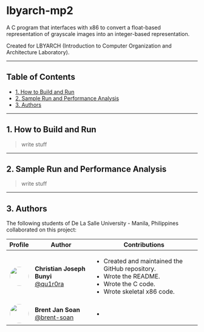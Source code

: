 # lbyarch-mp2 <!-- omit from toc -->

A C program that interfaces with x86 to convert a float-based representation of grayscale images into an integer-based representation.

Created for LBYARCH (Introduction to Computer Organization and Architecture Laboratory).

---

## Table of Contents <!-- omit from toc -->

- [1. How to Build and Run](#1-how-to-build-and-run)
- [2. Sample Run and Performance Analysis](#2-sample-run-and-performance-analysis)
- [3. Authors](#3-authors)

---

## 1. How to Build and Run

>write stuff

---

## 2. Sample Run and Performance Analysis

>write stuff

---

## 3. Authors

The following students of De La Salle University - Manila, Philippines collaborated on this project:

<table>
  <thead>
    <tr>
      <th>Profile</th>
      <th>Author</th>
      <th>Contributions</th>
    </tr>
  </thead>
  <tbody>
    <tr>
      <td align="center">
        <img src="https://github.com/qu1r0ra.png" width="50" height="50" style="border-radius: 50%;" />
      </td>
      <td>
        <strong>Christian Joseph Bunyi</strong>  
        <br />
        <a href="https://github.com/qu1r0ra">@qu1r0ra</a>
      </td>
      <td>
        <ul>
          <li>Created and maintained the GitHub repository.</li>
          <li>Wrote the README.</li>
          <li>Wrote the C code.</li>
          <li>Wrote skeletal x86 code.</li>
        </ul>
      </td>
    </tr>
    <tr>
      <td align="center">
        <img src="https://github.com/brent-soan.png" width="50" height="50" style="border-radius: 50%;" />
      </td>
      <td>
        <strong>Brent Jan Soan</strong>  
        <br />
        <a href="https://github.com/brent-soan">@brent-soan</a>
      </td>
      <td>
        <ul>
          <li></li>
        </ul>
      </td>
    </tr>
  </tbody>
</table>
